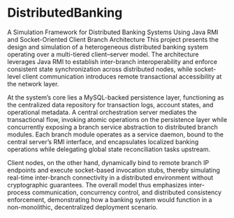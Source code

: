 # DistributedBanking
A Simulation Framework for Distributed Banking Systems Using Java RMI and Socket-Oriented Client Branch Architecture
This project presents the design and simulation of a heterogeneous distributed banking system operating over a multi-tiered client–server model. The architecture leverages Java RMI to establish inter-branch interoperability and enforce consistent state synchronization across distributed nodes, while socket-level client communication introduces remote transactional accessibility at the network layer.

At the system’s core lies a MySQL-backed persistence layer, functioning as the centralized data repository for transaction logs, account states, and operational metadata. A central orchestration server mediates the transactional flow, invoking atomic operations on the persistence layer while concurrently exposing a branch service abstraction to distributed branch modules. Each branch module operates as a service daemon, bound to the central server’s RMI interface, and encapsulates localized banking operations while delegating global state reconciliation tasks upstream.

Client nodes, on the other hand, dynamically bind to remote branch IP endpoints and execute socket-based invocation stubs, thereby simulating real-time inter-branch connectivity in a distributed environment without cryptographic guarantees. The overall model thus emphasizes inter-process communication, concurrency control, and distributed consistency enforcement, demonstrating how a banking system would function in a non-monolithic, decentralized deployment scenario.
